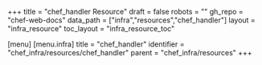 +++
title = "chef_handler Resource"
draft = false
robots = ""
gh_repo = "chef-web-docs"
data_path = ["infra","resources","chef_handler"]
layout = "infra_resource"
toc_layout = "infra_resource_toc"

[menu]
  [menu.infra]
    title = "chef_handler"
    identifier = "chef_infra/resources/chef_handler"
    parent = "chef_infra/resources"
+++

<!-- The contents of this page are automatically generated from the chef_handler.yaml file in the data directory. -->
<!-- To suggest a change, edit the https://github.com/chef/chef/blob/master/lib/chef/resource/chef_handler.rb file
      and submit a pull request to the https://github.com/chef/chef repository. -->
